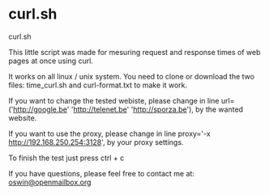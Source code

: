# curl.sh
curl.sh

This little script was made for mesuring request and response times of web pages at once using curl. 

It works on all linux / unix system. 
You need to clone or download the two files: time_curl.sh and curl-format.txt to make it work. 

If you want to change the tested webiste, please change in line url=('http://google.be' 'http://telenet.be' 'http://sporza.be'), by the wanted website. 

If you want to use the proxy, please change in line proxy='-x http://192.168.250.254:3128', by your proxy settings. 

To finish the test just press ctrl + c

If you have questions, please feel free to contact me at: oswin@openmailbox.org
